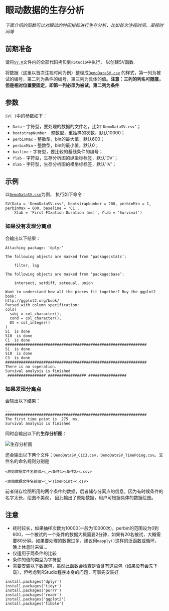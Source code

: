 # 眼动数据的生存分析

*下面介绍的函数可以对眼动的时间指标进行生存分析，比如首次注视时间，凝视时间等*

## 前期准备
请将[`SV.R`](https://raw.githubusercontent.com/usplos/self-programming/master/SV.R)文件内的全部代码拷贝到`RStudio`中执行，
以创建SV函数.

将数据（这里以首次注视时间为例）整理成[`DemoDataSV.csv`](https://raw.githubusercontent.com/usplos/self-programming/master/DemoDataSV.csv)
的样式，第一列为被试的编号，第二列为条件的编号，第三列为具体的值。**注意：三列的列名可随意，但是相对位置要固定，即第一列必须为被试，第二列为条件**

## 参数
`SV( )`中的参数如下：
* `Data` - 字符型，要处理的数据的文件名，比如`‘DemoDataSV.csv’`；
* `bootstrapNumber` - 整数型，重抽样的次数，默认10000；
* `perbinMax` - 整数型，bin的最大值，默认600；
* `perbinMin` - 整数型，bin的最小值，默认0；
* `basline` - 字符型，要比较的基线条件的编号；
* `Ylab` - 字符型，生存分析图的纵坐标标签，默认'DV'；
* `Xlab` - 字符型，生存分析图的横坐标标签，默认'IV'；

## 示例
以[`DemoDataSV.csv`](https://raw.githubusercontent.com/usplos/self-programming/master/DemoDataSV.csv)为例，
执行如下命令：

```
SV(Data = 'DemoDataSV.csv', bootstrapNumber = 200, perbinMin = 1, perbinMax = 600, baseline = 'C1',
    Xlab = 'First FIxation Duration (ms)', Ylab = 'Survival')
```

### 如果没有发现分离点

会输出以下结果：
```
Attaching package: ‘dplyr’

The following objects are masked from ‘package:stats’:

    filter, lag

The following objects are masked from ‘package:base’:

    intersect, setdiff, setequal, union

Want to understand how all the pieces fit together? Buy the ggplot2 book:
http://ggplot2.org/book/
Parsed with column specification:
cols(
  subj = col_character(),
  cond = col_character(),
  DV = col_integer()
)
S1  is done
S10  is done
C1  is done
###############################################################
S1  is done
S10  is done
C3  is done
###############################################################
There is no seperation.
Survival analysis is finished
 ################# ################# #################
```

### 如果发现分离点

会输出以下结果：
```
...
###############################################################
The first time point is  275  ms.
Survival analysis is finished
```
同时会输出以下的**生存分析图**：

![生存分析图](https://github.com/usplos/self-programming/blob/master/SurvivalPlot.png)

还会输出以下两个文件：`DemoDataSV_C1C3.csv`，`DemoDataSV_TimePoing.csv`。文件名的命名规则分别是

`<原始数据文件名前缀><_><条件1><条件2><.csv>`

`<原始数据文件名前缀><_><TimePoint><.csv>`

前者储存绘图所用的两个条件的数据，后者储存分离点的信息。因为有时候条件的名字太长，绘图不美观，
因此输出了原始数据，用户可根据具体的数据绘图。




## 注意
* 耗时较长，如果抽样次数为10000(一般为10000次)，perbin的范围设为0到600，一个被试的一个条件的数据大概需要2分钟，如果有20名被试，大概需要80分钟。如果要处理的数据过多，建议用`mapply()`这样的泛函数或循环，晚上休息时来做...
* 仅适用于两条件的比较
* 条件的值的类型为字符型
* 需要安装以下数据包，虽然此函数会检查是否含有这些包（如果没有会先下载），但考虑到RStudio程序本身的问题，可事先安装好
```
install.packages('dplyr')
install.packages('tidyr')
install.packages('purrr')
install.packages('readr')
install.packages('ggplot2')
install.packages('tibble')
```
